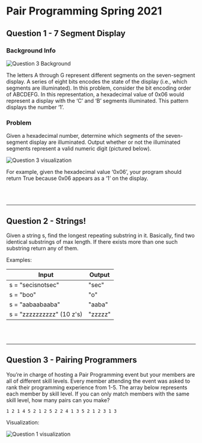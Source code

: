 # Pair Programming Spring 2021

## Question 1 - 7 Segment Display

### Background Info

![Question 3 Background](pair-programming/question-3-1.png)

The letters A through G represent different segments on the seven-segment display. A series of eight bits encodes the state of the display (i.e., which segments are illuminated).
In this problem, consider the bit encoding order of ABCDEFG. In this representation, a hexadecimal value of 0x06 would represent a display with the ‘C’ and ‘B’ segments illuminated. This pattern displays the number ‘1’.

### Problem

Given a hexadecimal number, determine which segments of the seven-segment display are illuminated. Output whether or not the illuminated segments represent a valid numeric digit (pictured below).

![Question 3 visualization](pair-programming/question-3-2.png)

For example, given the hexadecimal value ‘0x06’, your program should return True because 0x06 appears as a ‘1’ on the display.


<br/><br/>

---



## Question 2 - Strings!

Given a string s, find the longest repeating substring in it. Basically, find two identical substrings of max length. If there exists more than one such substring return any of them.

Examples:

|   Input                   |    Output  |
|---|---|
|   s = "secisnotsec"       |   "sec"   |
|   s = "boo"               |     "o"   |
|   s = "aabaabaaba"        |   "aaba"  |
|   s = "zzzzzzzzzz" (10 z's)|   "zzzzz" |

<br/><br/>

---

## Question 3 - Pairing Programmers

You’re in charge of hosting a Pair Programming event but your members are all of different skill levels. Every member attending the event was asked to rank their programming experience from 1-5. The array below represents each member by skill level. If you can only match members with the same skill level, how many pairs can you make?

`1 2 1 4 5 2 1 2 5 2 2 4 1 3 5 2 1 2 3 1 3`


Visualization:

![Question 1 visualization](pair-programming/question-1.png)
